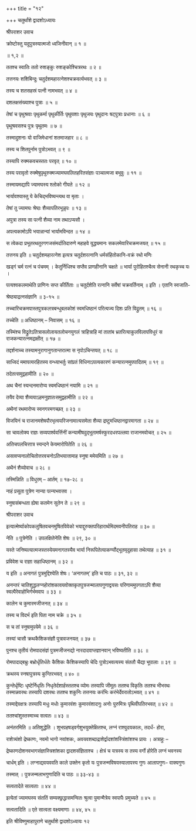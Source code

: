 +++
title = "१२"

+++
चतुर्थांशे द्वादशोऽध्यायः

श्रीपराशर उवाच

क्रोष्टोस्तु यदुपुत्रस्यात्मजो ध्वजिनीवान् ॥ १ ॥

॥ १,२ ॥

ततश्च स्वातिः ततो रुशङ्कुः रुशङ्कोश्चित्ररथः ॥ २ ॥

तत्तनयः शशिबिन्दुः चतुर्दशमहारत्नेशश्चक्रवर्त्यभवत् ॥ ३ ॥

तस्य च शतसहस्रं पत्नी नामभवत् ॥ ४ ॥

दशलक्षसंख्याश्च पुत्राः ॥ ५ ॥

तेषां च पृथुश्रवाः पृथुकर्मा पृथुकीर्तिः पृथुयशाः पृथुजयः पृथुदानः षट्पुत्राः प्रधानाः ॥ ६ ॥

पृथुश्रवसश्च पुत्रः पृथुतमः ॥ ७ ॥

तस्मादुशनाः यो वाजिमेधानां शतमाजहार ॥ ८ ॥

तस्य च शितपुर्नाम पुत्रोऽभवत् ॥ ९ ॥

तस्यापि रुक्मकवचस्ततः परवृत् ॥ १० ॥

तस्य परावृतो रुक्मेषुपृथुरुक्मज्यामघवलितहरितसंज्ञाः पञ्चात्मजा बभूवुः ॥ ११ ॥

तस्मायमद्यापि ज्यामघस्य श्लोको गीयते ॥ १२ ॥

भार्यावश्यास्तु ये केचिद्भविष्यन्त्यथ वा मृताः ।

तेषां तु ज्यामघः श्रेष्ठः शैव्यापतिरभून्नृपः ॥ १३ ॥

अपुत्रा तस्य सा पत्नी शैव्या नाम तथाऽप्यसौ ।

अपत्यकामोऽपि भयान्नान्यां भार्यामविन्दत ॥ १४ ॥

स त्वेकदा प्रभूतरथतुरगगजसंमर्दातिदारुणे महाहवे युद्ध्यमानः सकलमेवारिचक्रमजयत् ॥ १५ ॥

तत्तनय इति ॥ चतुर्दशमहारत्नेश इत्यत्र चतुर्दशरत्नानि धर्मसंहितोकानि-वक्रं रथो मणिः

खड्गं चर्म रत्नं च पंचमम् । केतुर्निधिश्च सप्तैव प्राणहीनानि चक्षते ॥ भार्या पुरोहितश्चैत्व सेनानी रथकृच्च यः ।

पत्यश्वकलमाथेति प्राणिनः सप्त कीर्तिताः ॥ चतुर्दशेति रत्नानि सर्वेषां चक्रवर्तिनाम् ॥ इति । एतानि स्वजाति-

श्रेष्ठ्याद्रत्नसंज्ञानि ॥ ३-१५ ॥

तच्चारिचक्रमपास्तपुत्रकलत्रबन्धुबलकोशं स्वमधिष्ठानं परित्यज्य दिशः प्रति विद्रुतम् ॥ १६ ॥

तच्चेति ॥ अधिष्ठानम् – निवासम् ॥ १६ ॥

तस्मिंश्च विद्रुतेऽतित्रासलोलायतलोचनयुगलं त्राहित्राहि मां तातांब भ्रतरित्याकुलविलापविधुरं स राजकन्यारत्नमद्राक्षीत् ॥ १७ ॥

तद्दर्शनाच्च तस्यामनुरागानुगतान्तरात्मा स नृपोऽचिन्तयत् ॥ १८ ॥

साध्विदं ममापत्यरहितस्य वन्ध्याभर्तुः सांप्रतं विधिनाऽपत्यकारणं कन्यारत्नमुपपादितम् ॥ १९ ॥

तदेतत्समुद्वहामीति ॥ २० ॥

अथ चैनां स्यन्दनमारोप्य स्वमधिष्ठानं नयामि ॥ २१ ॥

तयैव देव्या शैव्ययाऽहमनुज्ञातःसमुद्वहामीति ॥ २२ ॥

अथैनां रथमारोप्य स्वनगरमगच्छत् ॥ २३ ॥

विजयिनं च राजानमशेषपौरभृत्वयरिजनामात्यसमेता शैव्या द्रष्टुमधिष्ठानद्वारमागता ॥ २४ ॥

सा चावलोक्य राज्ञः सव्यपार्श्ववर्त्तिनीं कन्यामीषदुद्भूतामर्षस्फुरदधरपल्लवा राजानमवोचत् ॥ २५ ॥

अतिचपलचित्तात्र स्यन्दने केयमारोपितेति ॥ २६ ॥

असावप्यनालोचितोत्तरवचनोऽतिभयात्तामाह स्नुषा ममेयमिति ॥ २७ ॥

अथैनं शैव्योवाच ॥ २८ ॥

तस्मिन्निति ॥ विधुरम् – आर्तम् ॥ १७-२८ ॥

नाहं प्रसूता पुत्रेण नान्या पत्न्यभवत्तव ।

स्नुषासंबन्धता ह्येषा कतमेन सुतेन ते ॥ २९ ॥

श्रीपराशर उवाच

इत्यात्मेर्ष्याकोपकलुषितवचनमुषितविवेको भयाद्दुरुक्तपरिहारार्थमिदमवनीपतिराह ॥ ३० ॥

नेति ॥ पुत्रेणेति । उपलक्षितेनेति शेषः ॥ २९, ३० ॥

यस्ते जनिष्यत्यात्मजस्तस्येयमनागतस्यैव भार्या निरूपितेत्याकर्ण्योद्भूतमृदुहासा तथेत्याह ॥ ३१ ॥

प्रविवेश च राज्ञा सहाधिष्ठानम् ॥ ३२ ॥

य इति ॥ अनागतं पुत्रमुद्दिश्येति शेषः। ‘अनागतम्’ इति च पाठः ॥ ३१, ३२ ॥

अनन्तरं चातिशुद्धलग्नहोरांशकावयवोक्तकृतपुत्रजन्मालापगुणाद्वयसः परिणाममुपगताऽपि शैव्या स्वल्पैरेवाहोभिर्गर्भमवाप ॥ ३३ ॥

कालेन च कुमारमजीजनत् ॥ ३४ ॥

तस्य च विदर्भ इति पिता नाम चक्रे ॥ ३५ ॥

स च तां स्नुषामुपयेमे ॥ ३६ ॥

तस्यां चासौ क्रथकैशिकसंज्ञौ पुत्रावजनयत् ॥ ३७ ॥

पुनश्च तृतीयं रोमपादसंज्ञं पुत्रमजीजनद्यो नारदादवाप्तज्ञानवान् भविष्यतीति ॥ ३८ ॥

रोमपादाद्बभ्रुः बभ्रोर्धृतिर्धतेः कैशिकः कैशिकस्यापि चेदिः पुत्रोऽभवत्यस्य संततौ चैद्या भूपालाः ॥ ३९ ॥

क्रथस्य स्नषापुत्रस्य कुन्तिरभवत् ॥ ४० ॥

कुन्तेर्धृष्टिः धृष्टेर्निधृतिः निधृतेर्दशार्हस्ततश्च व्योमः तस्यापि जीमूतः ततश्च विकृतिः ततश्च भीभरथः तस्मान्नवरथः तस्यापि दशरथः ततश्च शकुनिः तत्तनयः करंभिः करंभेर्देवरातोऽभवत् ॥ ४१ ॥

तस्माद्देवक्षत्रः तस्यापि मधुः मधोः कुमारवंशः कुमारवंशादनुः अनोः पुरुमित्रः पृथिवीपतिरभवत् ॥ ४२ ॥

ततश्चांशुस्तस्माच्च सत्वतः ॥ ४३ ॥

अनंतरमिति ॥ अतिशुद्धेति । शुभग्रहषड्वर्गशुभयुक्तेक्षितश्च, लग्नं राश्युदयकालः, तदर्धं- होरा,

राशेत्र्यंशो द्रेष्काणः, नवमो भागो नवांशकः, अवयवशब्दाद्राशेर्द्वादशांशस्त्रिंशांशश्च प्रायः । अत्राहुः –

द्रेष्काणदोशनवभागसंज्ञास्त्रिशांशका द्वादशसंज्ञिताश्च । क्षेत्रं च यत्रस्य स तस्य वर्गो होरेति लग्नं भवनस्य

चार्धम् इति । लग्नाद्यवयववति काले उक्तेन कृतो यः पुत्रजन्मविषयस्यालापस्य गुणः आलापगुणः- वाक्यगुणः

तस्मात् । पुत्रजन्मलाभगुणादिति च पाठः ॥ ३३-४३ ॥

सत्वतादेते सात्वताः ॥ ४४ ॥

इत्येतां ज्यामघस्य संततिं सम्यक्छ्रद्धासमन्वितः श्रुत्वा पुमान्मैत्रेय स्वपापैः प्रमुच्यते ॥ ४५ ॥

सत्वतादिति ॥ एते सात्वता वक्ष्यमाणाः ॥ ४४, ४५ ॥

इति श्रीविष्णुमाहापुराणे चतुर्थांशे द्वादशोऽध्यायः १२
